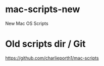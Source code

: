 # mac-scripts-new
New Mac OS Scripts 

# Old scripts dir / Git
https://github.com/charlieporth1/mac-scripts
